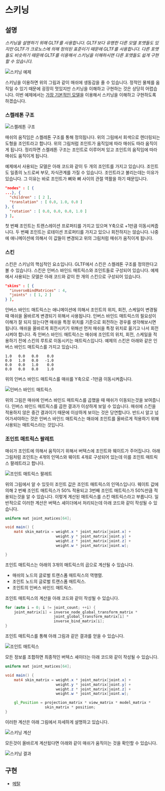 # 스키닝

## 설명

*스키닝을 설명하기 위해 GLTF를 사용합니다. GLTF보다 유명한 다른 모델 포맷들도 있지만 GLTF가 크로노스에 의해 정의된 표준이기 때문에 GLTF를 사용합니다. 다른 포맷들도 비슷하기 때문에 GLTF를 이용해서 스키닝을 이해하시면 다른 포맷들도 쉽게 구현할 수 있습니다.*

![스키닝 예제](asset/skinning_example.gif)

스키닝을 이용하면 위의 그림과 같이 매쉬에 생동감을 줄 수 있습니다. 정적인 물체를 움직일 수 있기 때문에 굉장히 멋있지만 스키닝을 이해하고 구현하는 것은 상당히 어렵습니다. 이번 예제에서는 [가장 기본적인 모델](https://github.com/KhronosGroup/glTF-Sample-Models/tree/master/2.0/SimpleSkin)을 이용해서 스키닝을 이해하고 구현하도록 하겠습니다.

### 스켈레톤 구조

![스켈레톤 구조](asset/skeleton_structure.gif)

매쉬의 움직임은 스켈레톤 구조를 통해 정의됩니다. 위의 그림에서 회색으로 렌더링되는 도형을 조인트라고 합니다. 위의 그림처럼 조인트가 움직임에 따라 매쉬도 따라 움직이게 됩니다. 정리하면 스켈레톤 구조는 조인트로 이루어져 있고 조인트의 움직임에 따라 매쉬도 움직이게 됩니다.

예제에서 사용되는 모델은 아래 코드와 같이 두 개의 조인트를 가지고 있습니다. 조인트도 일종의 노드로써 부모, 자식관계를 가질 수 있습니다. 조인트라고 불리는데는 이유가 있습니다. 그 이유는 바로 조인트가 뼈와 뼈 사이의 관절 역활을 하기 때문입니다.

```json
"nodes" : [ {
...}, {
  "children" : [ 2 ],
  "translation" : [ 0.0, 1.0, 0.0 ]
}, {
  "rotation" : [ 0.0, 0.0, 0.0, 1.0 ]
} ],
```

첫 번째 조인트는 트랜스레이션 프로퍼티를 가지고 있으며 Y축으로 +1만큼 이동시켜줍니다. 두 번째 조인트는 로테이션 프로퍼티를 가지고 있으나 회전하지는 않습니다. 나중에 애니메이션에 의해서 이 값들이 변경되고 위의 그림처럼 매쉬가 움직이게 됩니다.

### 스킨

스킨은 스키닝의 핵심적인 요소입니다. GLTF에서 스킨은 스켈레톤 구조를 정의한다고 볼 수 있습니다. 스킨은 인버스 바인드 매트릭스와 조인트들로 구성되어 있습니다. 예제에서 사용되는 모델은 아래 코드와 같이 한 개의 스킨으로 구성되어 있습니다.

```json
"skins" : [ {
  "inverseBindMatrices" : 4,
  "joints" : [ 1, 2 ]
} ],
```

인버스 바인드 매트릭스는 애니메이션에 의해서 조인트의 위치, 회전, 스케일이 변경될 때 매쉬을 올바르게 변경되기 위해서 사용됩니다. 인버스 바인드 매트릭스의 필요성이 이해가 잘 되지 않는다면 매쉬을 특정 위치를 기준으로 회전하는 경우를 생각해보시면 됩니다. 매쉬을 올바르게 회전시키기 위해선 먼저 매쉬을 특정 위치로 옮기고 나서 회전시켜야 합니다. 즉 인버스 바인드 매트릭스는 매쉬에 조인트의 위치, 회전, 스케일을 적용하기 전에 스킨의 루트로 이동시키는 매트릭스입니다. 예제의 스킨은 아래와 같은 인버스 바인드 매트릭스를 가지고 있습니다.

```
1.0   0.0   0.0    0.0   
0.0   1.0   0.0   -1.0   
0.0   0.0   1.0    0.0   
0.0   0.0   0.0    1.0  
```

위의 인버스 바인드 매트릭스를 매쉬를 Y축으로 -1만큼 이동시켜줍니다.

![인버스 바인드 매트릭스](asset/inverse_bind_matrix.png)

위의 그림은 매쉬에 인버스 바인드 매트릭스를 곱했을 때 매쉬가 이동되는것을 보여줍니다. 인버스 바인드 매트릭스를 곱한 결과가 이상하게 보일 수 있습니다. 매쉬에 스킨을 적용하지 않은 중간 결과이기 때문에 이상하게 보이는 것은 당연합니다. 반드시 알고 넘어가셔야하는 것은 인버스 바인드 매트릭스는 매쉬에 조인트를 올바르게 적용하기 위해 사용되는 매트릭스라는 것입니다.


### 조인트 매트릭스 팔레트

매쉬가 조인트에 의해서 움직이기 위해서 버텍스에 조인트와 웨이트가 주어집니다. 아래 그림처럼 조인트는 4개의 인덱스와 웨이트 4개로 구성되어 있는데 이를 조인트 매트릭스 팔레트라고 합니다.

![조인트 매트릭스 팔레트](asset/joint_matrix_palette.png)

위의 그림에서 알 수 있듯이 조인트 값은 조인트 매트릭스의 인덱스입니다. 웨이트 값에 의해 2 번째 조인트 매트릭스가 50% 적용되고 3번째 조인트 매트릭스가 50%만큼 적용되는것을 알 수 있습니다. 이렇게 계산된 매트릭스를 스킨 매트릭스라고 부릅니다. 일반적으로 이러한 계산은 버택스 셰이더에서 처리되는데 아래 코드와 같이 작성될 수 있습니다.

```glsl
uniform mat joint_matices[64];

void main() {
    mat4 skin_matrix = weight.x * joint_matrix[joint.x] +
                       weight.y * joint_matrix[joint.y] +
                       weight.z * joint_matrix[joint.z] +
                       weight.w * joint_matrix[joint.w];

}

```

조인트 매트릭스는 아래의 3개의 매트릭스의 곱으로 계산될 수 있습니다.

* 매쉬의 노드의 글로벌 트랜스폼 매트릭스의 역행렬.
* 조인트 노드의 글로벌 트랜스폼 매트릭스.
* 조인트의 인버스 바인드 매트릭스.

조인트 매트릭스의 계산을 아래 코드와 같이 작성될 수 있습니다.

```cpp
for (auto i = 0; i != joint_count; ++i) {
    joint_matrix[i] = inverse_node_global_transform_matrix *
                      joint_global_transform_matrix[i] *
                      inverse_bind_matrix[i];
}
```

조인트 매트릭스를 통해 아래 그림과 같은 결과를 얻을 수 있습니다.

![조인트 매트릭스](asset/joint_matrix.png)

모든 정보를 조합하면 최종적인 버텍스 셰이더는 아래 코드와 같이 작성될 수 있습니다.

```glsl
uniform mat joint_matices[64];

void main() {
    mat4 skin_matrix = weight.x * joint_matrix[joint.x] +
                       weight.y * joint_matrix[joint.y] +
                       weight.z * joint_matrix[joint.z] +
                       weight.w * joint_matrix[joint.w];

    gl_Position = projection_matrix * view_matrix * model_matrix *
                  skin_matrix * position;
}

```

이러한 계산은 아래 그림에서 자세하게 설명하고 있습니다.

![스키닝 계산](asset/skinning_calculation.png)

모든것이 올바르게 계산됬다면 아래와 같이 매쉬가 움직이는 것을 확인할 수 있습니다.

![스키닝 결과](asset/skinning_result.gif)

## 구현

* [메탈](https://github.com/daemyung/graphics/tree/master/skinning/mtl)